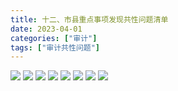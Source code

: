 ```yaml
---
title: 十二、市县重点事项发现共性问题清单
date: 2023-04-01
categories: ["审计"]
tags: ["审计共性问题"]
---
```

![](https://img.richfan.site/audit/审计发现共性问题清单/十二、市县重点事项发现共性问题清单/市县重点事项发现共性问题清单032.webp)
![](https://img.richfan.site/audit/审计发现共性问题清单/十二、市县重点事项发现共性问题清单/市县重点事项发现共性问题清单033.webp)
![](https://img.richfan.site/audit/审计发现共性问题清单/十二、市县重点事项发现共性问题清单/市县重点事项发现共性问题清单034.webp)
![](https://img.richfan.site/audit/审计发现共性问题清单/十二、市县重点事项发现共性问题清单/市县重点事项发现共性问题清单035.webp)
![](https://img.richfan.site/audit/审计发现共性问题清单/十二、市县重点事项发现共性问题清单/市县重点事项发现共性问题清单036.webp)
![](https://img.richfan.site/audit/审计发现共性问题清单/十二、市县重点事项发现共性问题清单/市县重点事项发现共性问题清单037.webp)
![](https://img.richfan.site/audit/审计发现共性问题清单/十二、市县重点事项发现共性问题清单/市县重点事项发现共性问题清单038.webp)
![](https://img.richfan.site/audit/审计发现共性问题清单/十二、市县重点事项发现共性问题清单/市县重点事项发现共性问题清单039.webp)
